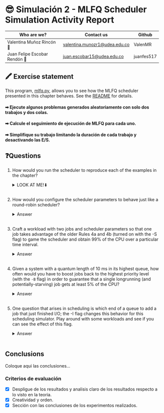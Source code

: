 # 😎 Simulación 2 - MLFQ Scheduler Simulation Activity Report

|Who are we?|Contact us|Github|
|---|---|---|
|Valentina Muñoz Rincón 🐜|valentina.munozr1@udea.edu.co|ValenMR|
|Juan Felipe Escobar Rendón 🐔|juan.escobar15@udea.edu.co|juanfes517|

## 🖍 Exercise statement

This program, [mlfq.py](mlfq.py), allows you to see how the MLFQ scheduler presented in this chapter behaves. See the [README](https://github.com/remzi-arpacidusseau/ostep-homework/blob/master/cpu-sched-mlfq/README.md) for details.


#### ➡ Ejecute algunos problemas generados aleatoriamente con solo dos trabajos y dos colas. 
#### ➡ Calcule el seguimiento de ejecución de MLFQ para cada uno. 
#### ➡ Simplifique su trabajo limitando la duración de cada trabajo y desactivando las E/S.


## ❓Questions

1. How would you run the scheduler to reproduce each of the examples in the chapter?
   
   <details>
   <summary>
      LOOK AT ME!⬇
   </summary>
      
   Comando ejecutado:
      
   ```bash
   python3 mlfq.py -n 2 -M 10 -j 2 -Q "5,3"
   ```
   - `-n 2`: `2` colas en el MLFQ
   - `-M 10`: tiempo máxima de ejecución en 10 unidades de tiempo
   - `-j 2`: Define dos trabajos
   - `-Q "5,3"`: quantum para las dos colas (la primera con más prioridad de `5` unidades de tiempo y la segunda con menos prioridad de `3` unidades de tiempo)     


   #### Terminal:
   
   ![Image 1](ejercicio_1.png)

   Ambos trabajos comienzan simultáneamente, pero debido a sus diferentes tiempos de ejecución y frecuencias de I/O, tienen trayectorias de ejecución distintas. El trabajo `0` tardará más tiempo debido a su mayor `runTime`, pero ambos están sujetos a interupciones por I/O y por las colas de prioridad.


   </details>
   <br>

3. How would you configure the scheduler parameters to behave just like a round-robin scheduler?

   <details>
   <summary>Answer</summary>
   Coloque aqui su respuerta
   </details>
   <br>

4. Craft a workload with two jobs and scheduler parameters so that one job takes advantage of the older Rules 4a and 4b (turned on
with the -S flag) to game the scheduler and obtain 99% of the CPU over a particular time interval.

   <details>
   <summary>Answer</summary>
   Coloque aqui su respuerta
   </details>
   <br>

5. Given a system with a quantum length of 10 ms in its highest queue, how often would you have to boost jobs back to the highest priority level (with the `-B` flag) in order to guarantee that a single longrunning (and potentially-starving) job gets at least 5% of the CPU?

   <details>
   <summary>Answer</summary>
   Coloque aqui su respuerta
   </details>
   <br>

6. One question that arises in scheduling is which end of a queue to add a job that just finished I/O; the -I flag changes this behavior
for this scheduling simulator. Play around with some workloads and see if you can see the effect of this flag.

   <details>
   <summary>Answer</summary>
   Coloque aqui su respuerta
   </details>
   <br>

## Conclusions

Coloque aqui las conclusiones...


### Criterios de evaluación
- [x] Despligue de los resultados y analisis claro de los resultados respecto a lo visto en la teoria.
- [x] Creatividad y orden.
- [x] Sección con las conclusiones de los experimentos realizados.
